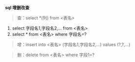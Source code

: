 **sql 增删改查**

>查：select *(列) from <表名>

1. select 字段名1,字段名2,... from <表名>
2. select * from <表名> where 字段名=?

>增：insert into <表名> (字段名1,字段名2,...) values (?,?,...)

>删：delete from <表名> where 字段1=?